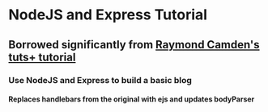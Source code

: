 # NodeJS and Express Tutorial #
## Borrowed significantly from <a href="http://code.tutsplus.com/tutorials/introduction-to-express--net-33367">Raymond Camden's tuts+ tutorial</a> ##
### Use NodeJS and Express to build a basic blog ###
#### Replaces handlebars from the original with ejs and updates bodyParser ####

